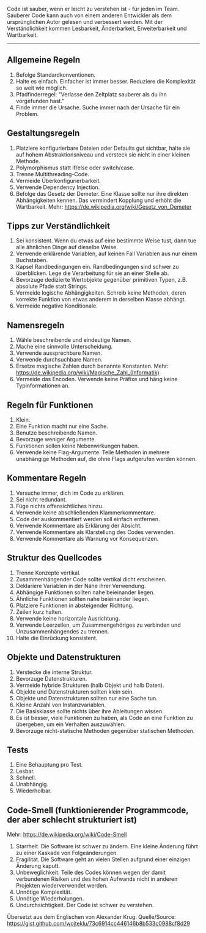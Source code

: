 Code ist sauber, wenn er leicht zu verstehen ist - für jeden im Team. Sauberer Code kann auch von einem anderen Entwickler als dem ursprünglichen Autor gelesen und verbessert werden. Mit der Verständlichkeit kommen Lesbarkeit, Änderbarkeit, Erweiterbarkeit und Wartbarkeit.
_____________________________________

## Allgemeine Regeln
1. Befolge Standardkonventionen.
2. Halte es einfach. Einfacher ist immer besser. Reduziere die Komplexität so weit wie möglich.
3. Pfadfinderregel: "Verlasse den Zeltplatz sauberer als du ihn vorgefunden hast."
4. Finde immer die Ursache. Suche immer nach der Ursache für ein Problem.

## Gestaltungsregeln
1. Platziere konfigurierbare Dateien oder Defaults gut sichtbar, halte sie auf hohem Abstraktionsniveau und versteck sie nicht in einer kleinen Methode.
2. Polymorphismus statt if/else oder switch/case.
3. Trenne Multithreading-Code.
4. Vermeide Überkonfigurierbarkeit.
5. Verwende Dependency Injection.
6. Befolge das Gesetz der Demeter. Eine Klasse sollte nur ihre direkten Abhängigkeiten kennen. Das vermindert Kopplung und erhöht die Wartbarkeit. Mehr: https://de.wikipedia.org/wiki/Gesetz_von_Demeter

## Tipps zur Verständlichkeit
1. Sei konsistent. Wenn du etwas auf eine bestimmte Weise tust, dann tue alle ähnlichen Dinge auf dieselbe Weise.
2. Verwende erklärende Variablen, auf keinen Fall Variablen aus nur einem Buchstaben.
3. Kapsel Randbedingungen ein. Randbedingungen sind schwer zu überblicken. Lege die Verarbeitung für sie an einer Stelle ab.
4. Bevorzuge dedizierte Wertobjekte gegenüber primitiven Typen, z.B. absolute Pfade statt Strings.
5. Vermeide logische Abhängigkeiten. Schreib keine Methoden, deren korrekte Funktion von etwas anderem in derselben Klasse abhängt.
6. Vermeide negative Konditionale.

## Namensregeln
1. Wähle beschreibende und eindeutige Namen.
2. Mache eine sinnvolle Unterscheidung.
3. Verwende aussprechbare Namen.
4. Verwende durchsuchbare Namen.
5. Ersetze magische Zahlen durch benannte Konstanten. Mehr: https://de.wikipedia.org/wiki/Magische_Zahl_(Informatik)
6. Vermeide das Encoden. Verwende keine Präfixe und häng keine Typinformationen an.

## Regeln für Funktionen
1. Klein.
2. Eine Funktion macht nur eine Sache.
3. Benutze beschreibende Namen.
4. Bevorzuge weniger Argumente.
5. Funktionen sollen keine Nebenwirkungen haben.
6. Verwende keine Flag-Argumente. Teile Methoden in mehrere unabhängige Methoden auf, die ohne Flags aufgerufen werden können.

## Kommentare Regeln
1. Versuche immer, dich im Code zu erklären.
2. Sei nicht redundant.
3. Füge nichts offensichtliches hinzu.
4. Verwende keine abschließenden Klammerkommentare.
5. Code der auskommentiert werden soll einfach entfernen.
6. Verwende Kommentare als Erklärung der Absicht.
7. Verwende Kommentare als Klarstellung des Codes verwenden.
8. Verwende Kommentare als Warnung vor Konsequenzen.

## Struktur des Quellcodes
1. Trenne Konzepte vertikal.
2. Zusammenhängender Code sollte vertikal dicht erscheinen.
3. Deklariere Variablen in der Nähe ihrer Verwendung.
4. Abhängige Funktionen sollten nahe beieinander liegen.
5. Ähnliche Funktionen sollten nahe beieinander liegen.
6. Platziere Funktionen in absteigender Richtung.
7. Zeilen kurz halten.
8. Verwende keine horizontale Ausrichtung.
9. Verwende Leerzeilen, um Zusammengehöriges zu verbinden und Unzusammenhängendes zu trennen.
10. Halte die Einrückung konsistent.

## Objekte und Datenstrukturen
1. Verstecke die interne Struktur.
2. Bevorzuge Datenstrukturen.
3. Vermeide hybride Strukturen (halb Objekt und halb Daten).
4. Objekte und Datenstrukturen sollten klein sein.
5. Objekte und Datenstrukturen sollten nur eine Sache tun.
6. Kleine Anzahl von Instanzvariablen.
7. Die Basisklasse sollte nichts über ihre Ableitungen wissen.
8. Es ist besser, viele Funktionen zu haben, als Code an eine Funktion zu übergeben, um ein Verhalten auszuwählen.
9. Bevorzuge nicht-statische Methoden gegenüber statischen Methoden.

## Tests
1. Eine Behauptung pro Test.
2. Lesbar.
3. Schnell.
4. Unabhängig.
5. Wiederholbar.

## Code-Smell (funktionierender Programmcode, der aber schlecht strukturiert ist)
Mehr: https://de.wikipedia.org/wiki/Code-Smell
1. Starrheit. Die Software ist schwer zu ändern. Eine kleine Änderung führt zu einer Kaskade von Folgeänderungen.
2. Fragilität. Die Software geht an vielen Stellen aufgrund einer einzigen Änderung kaputt.
3. Unbeweglichkeit. Teile des Codes können wegen der damit verbundenen Risiken und des hohen Aufwands nicht in anderen Projekten wiederverwendet werden.
4. Unnötige Komplexität.
5. Unnötige Wiederholungen.
6. Undurchsichtigkeit. Der Code ist schwer zu verstehen.

Übersetzt aus dem Englischen von Alexander Krug. 
Quelle/Source: https://gist.github.com/wojteklu/73c6914cc446146b8b533c0988cf8d29
